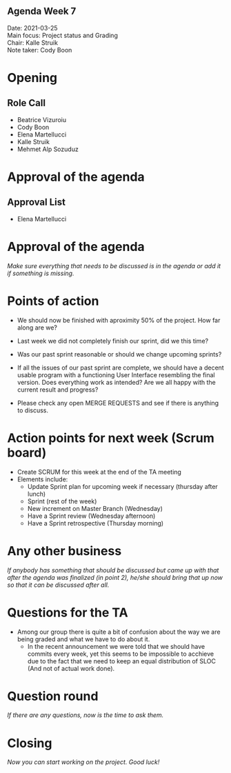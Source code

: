 ## Agenda Week 7
Date:           2021-03-25  
Main focus:     Project status and Grading  
Chair:          Kalle Struik  
Note taker:     Cody Boon  


# Opening
## Role Call
 - Beatrice Vizuroiu
 - Cody Boon
 - Elena Martellucci
 - Kalle Struik
 - Mehmet Alp Sozuduz


# Approval of the agenda
## Approval List
 - Elena Martellucci


# Approval of the agenda
*Make sure everything that needs to be discussed is in the agenda or add it if something is missing.*

# Points of action
- We should now be finished with aproximity 50% of the project. How far along are we?

- Last week we did not completely finish our sprint, did we this time?
- Was our past sprint reasonable or should we change upcoming sprints?
- If all the issues of our past sprint are complete, we should have a decent usable program with a functioning User Interface resembling the final version. Does everything work as intended? Are we all happy with the current result and progress?
- Please check any open MERGE REQUESTS and see if there is anything to discuss.

# Action points for next week (Scrum board)
- Create SCRUM for this week at the end of the TA meeting
- Elements include:
	- Update Sprint plan for upcoming week if necessary (thursday after lunch)
	- Sprint (rest of the week)
	- New increment on Master Branch (Wednesday)
	- Have a Sprint review (Wednesday afternoon)
	- Have a Sprint retrospective (Thursday morning)

# Any other business
*If anybody has something that should be discussed but came up with that after the agenda was finalized (in point 2), he/she should bring that up now so that it can be discussed after all.*

# Questions for the TA
- Among our group there is quite a bit of confusion about the way we are being graded and what we have to do about it.
	- In the recent announcement we were told that we should have commits every week, yet this seems to be impossible to acchieve due to the fact that we need to keep an equal distribution of SLOC (And not of actual work done).

# Question round
*If there are any questions, now is the time to ask them.*

# Closing
*Now you can start working on the project. Good luck!*
